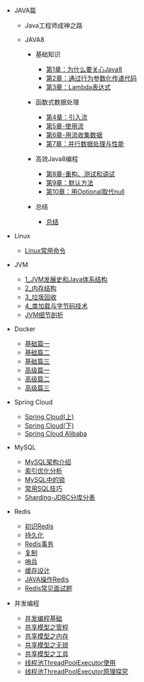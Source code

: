  - JAVA篇

    - Java工程师成神之路
   
    - JAVA8
       - 基础知识
       
            - [第1章：为什么要关心Java8](/md/JAVA/Java8/第一部分-基础知识/第1章-为什么要关心Java8.md)
            - [第2章：通过行为参数化传递代码](/md/JAVA/Java8/第一部分-基础知识/第2章-通过行为参数化传递代码.md)    
            - [第3章：Lambda表达式](/md/JAVA/Java8/第一部分-基础知识/第3章-Lambda表达式.md)    
   
       - 函数式数据处理
            - [第4章：引入流](/md/JAVA/Java8/第二部分-函数式数据处理/第4章-引入流.md)    
            - [第5章-使用流](/md/JAVA/Java8/第二部分-函数式数据处理/第5章-使用流.md)    
            - [第6章-用流收集数据](/md/JAVA/Java8/第二部分-函数式数据处理/第6章-用流收集数据.md)    
            - [第7章：并行数据处理与性能](docs/md/JAVA/Java8/总结/README.md)    
  
       - 高效Java8编程
            - [第8章-重构、测试和调试](/md/JAVA/Java8/第三部分-高效Java8编程/第8章-重构、测试和调试.md)    
            - [第9章：默认方法](/md/JAVA/Java8/第三部分-高效Java8编程/第9章-默认方法.md)    
            - [第10章：用Optional取代null](/md/JAVA/Java8/第三部分-高效Java8编程/第10章-用Optional取代null.md)    

       - 总结
            - [总结](docs/md/JAVA/Java8/总结/README.md)    
       
 - Linux

     - [Linux常用命令](/md/Linux常用命令/常用命令.md)

 - JVM

   - [1_JVM发展史和Java体系结构](/md/JVM/1_JVM发展史和Java体系结构/README.md)
   - [2_内存结构](/md/JVM/2_内存结构/README.md)
   - [3_垃圾回收](/md/JVM/3_垃圾回收/README.md)
   - [4_类加载与字节码技术](/md/JVM/4_类加载与字节码技术/README.md)
   - [JVM细节剖析](/md/JVM/JVM细节剖析/README.md)

 - Docker
    
   - [基础篇一](/md/Docker/基础篇/基础篇一.md) 
   - [基础篇二](/md/Docker/基础篇/基础篇二.md) 
   - [基础篇三](/md/Docker/基础篇/基础篇三.md) 
   - [高级篇一](/md/Docker/高级篇/高级篇一.md) 
   - [高级篇二](/md/Docker/高级篇/高级篇二.md) 
   - [高级篇三](/md/Docker/高级篇/高级篇三.md) 

 - Spring Cloud

   - [Spring Cloud(上)](/md/SpringCloud/SpringCloud上/README.md) 
   - [Spring Cloud(下)](/md/SpringCloud/SpringCloud下/README.md)
   - [Spring Cloud Alibaba](/md/SpringCloud/SpringCloudAlibaba/README.md)

 - MySQL

   - [MySQL架构介绍](/md/mysql/散记MySQL/MySQL架构介绍/README.md) 
   - [索引优化分析](/md/mysql/散记MySQL/索引优化分析/README.md) 
   - [MySQL中的锁](/md/mysql/散记MySQL/MySQL中的锁/README.md) 
   - [常用SQL技巧](/md/mysql/散记MySQL/常用SQL技巧/README.md) 
   - [Sharding-JDBC分库分表](/md/mysql/散记MySQL/Sharding-JDBC分库分表/README.md) 

 - Redis

   - [初识Redis](/md/Redis/初识Redis/README.md) 
   - [持久化](/md/Redis/持久化/README.md) 
   - [Redis事务](/md/Redis/Redis事务/README.md) 
   - [复制](/md/Redis/复制/README.md) 
   - [哨兵](/md/Redis/哨兵/README.md) 
   - [缓存设计](/md/Redis/缓存设计/README.md) 
   - [JAVA操作Redis](/md/Redis/JAVA操作Redis/README.md) 
   - [Redis常见面试题](/md/Redis/Redis常见面试题/README.md) 

 - 并发编程
     
   - [并发编程基础](/md/并发编程/并发编程基础/README.md) 
   - [共享模型之管程](/md/并发编程/共享模型之管程/README.md) 
   - [共享模型之内存](/md/并发编程/共享模型之内存/README.md) 
   - [共享模型之无锁](/md/并发编程/共享模型之无锁/README.md) 
   - [共享模型之工具](/md/并发编程/共享模型之工具/README.md) 
   - [线程池ThreadPoolExecutor使用](/md/并发编程/线程池ThreadPoolExecutor使用/README.md) 
   - [线程池ThreadPoolExecutor原理探究](/md/并发编程/线程池ThreadPoolExecutor原理探究/README.md) 
   
   

[//]: # ( - 从零开始带你成为MySQL实战优化高手)

[//]: # ( )
[//]: # (     - [64 深入研究索引之前，先来看看磁盘数据页的存储结构]&#40;/md/mysql/从零开始带你成为MySQL实战优化高手/64-108/64.md&#41;)

[//]: # (     - [65 假设没有任何索引，数据库是如何根据查询语句搜索数据的]&#40;/md/mysql/从零开始带你成为MySQL实战优化高手/64-108/65.md&#41;)

[//]: # (     - [66 不断在表中插入数据时，物理存储是如何进行页分裂的]&#40;/md/mysql/从零开始带你成为MySQL实战优化高手/64-108/66.md&#41;)

[//]: # (     - [67 基于主键的索引是如何设计的，以及如何根据主键索引查询]&#40;/md/mysql/从零开始带你成为MySQL实战优化高手/64-108/67.md&#41;)

[//]: # (     - [68 索引的页存储物理结构，是如何用B+树来实现的]&#40;/md/mysql/从零开始带你成为MySQL实战优化高手/64-108/68.md&#41;)

[//]: # (     - [69 更新数据的时候，自动维护的聚簇索引到底是什么]&#40;/md/mysql/从零开始带你成为MySQL实战优化高手/64-108/69.md&#41;)

[//]: # (     - [70 针对主键之外的字段建立的二级索引，又是如何运作的]&#40;/md/mysql/从零开始带你成为MySQL实战优化高手/64-108/70.md&#41;)

[//]: # (     - [71 插入数据时到底是如何维护好不同索引的B+树的]&#40;/md/mysql/从零开始带你成为MySQL实战优化高手/64-108/71.md&#41;)

[//]: # (     - [72 一个表里是不是索引搞的越多越好？那你就大错特错了]&#40;/md/mysql/从零开始带你成为MySQL实战优化高手/64-108/72.md&#41;)

[//]: # (     - [73 通过一步一图来深入理解联合索引查询原理以及全值匹配规则]&#40;/md/mysql/从零开始带你成为MySQL实战优化高手/64-108/73.md&#41;)

[//]: # (     - [74 再来看看几个最常见和最基本的索引使用规则]&#40;/md/mysql/从零开始带你成为MySQL实战优化高手/64-108/74.md&#41;)

[//]: # (     - [75 当我们在SQL里进行排序的时候，如何才能使用索引]&#40;/md/mysql/从零开始带你成为MySQL实战优化高手/64-108/75.md&#41;)

[//]: # (     - [76 当我们在SQL里进行分组的时候，如何才能使用索引]&#40;/md/mysql/从零开始带你成为MySQL实战优化高手/64-108/76.md&#41;)

[//]: # (     - [77 回表查询对性能的损害以及覆盖索引是什么]&#40;/md/mysql/从零开始带你成为MySQL实战优化高手/64-108/77.md&#41;)

[//]: # (     - [78 设计索引的时候，我们一般要考虑哪些因素呢（上）]&#40;/md/mysql/从零开始带你成为MySQL实战优化高手/64-108/78.md&#41;)

[//]: # (     - [79 设计索引的时候，我们一般要考虑哪些因素呢（中）]&#40;/md/mysql/从零开始带你成为MySQL实战优化高手/64-108/79.md&#41;)

[//]: # (     - [80 设计索引的时候，我们一般要考虑哪些因素呢（下）]&#40;/md/mysql/从零开始带你成为MySQL实战优化高手/64-108/80.md&#41;)

[//]: # (     - [81 案例实战：陌生人社交APP的MySQL索引设计实战（1）]&#40;/md/mysql/从零开始带你成为MySQL实战优化高手/64-108/81.md&#41;)

[//]: # (     - [82 案例实战：陌生人社交APP的MySQL索引设计实战（2）]&#40;/md/mysql/从零开始带你成为MySQL实战优化高手/64-108/82.md&#41;)

[//]: # (     - [83 案例实战：陌生人社交APP的MySQL索引设计实战（3）]&#40;/md/mysql/从零开始带你成为MySQL实战优化高手/64-108/83.md&#41;)

[//]: # (     - [84 案例实战：陌生人社交APP的MySQL索引设计实战（4）]&#40;/md/mysql/从零开始带你成为MySQL实战优化高手/64-108/84.md&#41;)

[//]: # (     - [85 提纲挈领的告诉你，SQL语句的执行计划和性能优化有什么关系]&#40;/md/mysql/从零开始带你成为MySQL实战优化高手/64-108/85.md&#41;)

[//]: # (     - [86 以MySQL单表查询来举例，看看执行计划包含哪些内容（1）]&#40;/md/mysql/从零开始带你成为MySQL实战优化高手/64-108/86.md&#41;)

[//]: # (     - [87 以MySQL单表查询来举例，看看执行计划包含哪些内容（2）]&#40;/md/mysql/从零开始带你成为MySQL实战优化高手/64-108/87.md&#41;)

[//]: # (     - [88 再次重温写出各种SQL语句的时候，会用什么执行计划（1）]&#40;/md/mysql/从零开始带你成为MySQL实战优化高手/64-108/88.md&#41;)

[//]: # (     - [89 再次重温写出各种SQL语句的时候，会用什么执行计划（2）]&#40;/md/mysql/从零开始带你成为MySQL实战优化高手/64-108/89.md&#41;)

[//]: # (     - [90 再次重温写出各种SQL语句的时候，会用什么执行计划（3）]&#40;/md/mysql/从零开始带你成为MySQL实战优化高手/64-108/90.md&#41;)
   